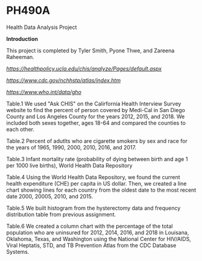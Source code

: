 # PH490A
Health Data Analysis Project

 **Introduction**

This project is completed by Tyler Smith, Pyone Thwe, and Zareena Raheeman.

*https://healthpolicy.ucla.edu/chis/analyze/Pages/default.aspx*

*https://www.cdc.gov/nchhstp/atlas/index.htm*

*https://www.who.int/data/gho*

Table.1 We used "Ask CHIS" on the Calirfornia Health Interview Survey website to find the percent of person covered by Medi-Cal in San Diego County and Los Angeles County for the years 2012, 2015, and 2018. We included both sexes together, ages 18-64 and compared the counties to each other. 

Table.2 Percent of adutlts who are cigarette smokers by sex and race for the years of 1965, 1990, 2000, 2010, 2016, and 2017.

Table.3 Infant mortality rate (probability of dying between birth and age 1 per 1000 live births), World Health Data Repository

Table.4 Using the World Health Data Repository, we found the current health expenditure (CHE) per capita in US dollar. Then, we created a line chart showing lines for each country from the oldest date to the most recent date 2000, 20005, 2010, and 2015.

Table.5 We built histogram from the hysterectomy data and frequency distribution table from previous assignment.

Table.6 We created a column chart with the percentage of the total population who are uninsured for 2012, 2014, 2016, and 2018 in Louisana, Oklahoma, Texas, and Washington using the National Center for HIV/AIDS, Viral Heptatis, STD, and TB Prevention Atlas from the CDC Database Systems. 
